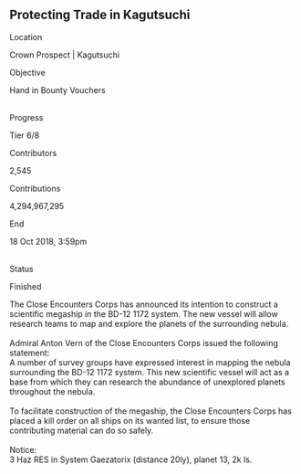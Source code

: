 ## Protecting Trade in Kagutsuchi

Location

Crown Prospect \| Kagutsuchi

Objective

Hand in Bounty Vouchers

\
Progress

Tier 6/8

Contributors

2,545

Contributions

4,294,967,295

End

18 Oct 2018, 3:59pm

\
Status

Finished

The Close Encounters Corps has announced its intention to construct a
scientific megaship in the BD-12 1172 system. The new vessel will allow
research teams to map and explore the planets of the surrounding
nebula.\
\
Admiral Anton Vern of the Close Encounters Corps issued the following
statement:\
A number of survey groups have expressed interest in mapping the nebula
surrounding the BD-12 1172 system. This new scientific vessel will act
as a base from which they can research the abundance of unexplored
planets throughout the nebula.\
\
To facilitate construction of the megaship, the Close Encounters Corps
has placed a kill order on all ships on its wanted list, to ensure those
contributing material can do so safely.\
\
Notice:\
3 Haz RES in System Gaezatorix (distance 20ly), planet 13, 2k ls.
